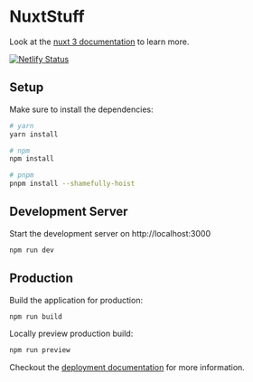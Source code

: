 # NuxtStuff

Look at the [nuxt 3 documentation](https://v3.nuxtjs.org) to learn more.

[![Netlify Status](https://api.netlify.com/api/v1/badges/d3b6aa90-5dcd-4bcc-8e2f-eeba189f3584/deploy-status)](https://app.netlify.com/sites/fluffy-fox-512437/deploys)

## Setup

Make sure to install the dependencies:

```bash
# yarn
yarn install

# npm
npm install

# pnpm
pnpm install --shamefully-hoist
```

## Development Server

Start the development server on http://localhost:3000

```bash
npm run dev
```

## Production

Build the application for production:

```bash
npm run build
```

Locally preview production build:

```bash
npm run preview
```

Checkout the [deployment documentation](https://v3.nuxtjs.org/guide/deploy/presets) for more information.
